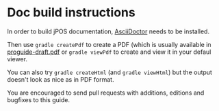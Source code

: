 # Doc build instructions

In order to build jPOS documentation, [AsciiDoctor](http://asciidoctor.org/) needs to be installed.

Then use `gradle createPdf` to create a PDF (which is usually available in [proguide-draft.pdf](http://jpos.org/doc/proguide-draft.pdf) or `gradle viewPdf` to create and view it in your defaul viewer.

You can also try `gradle createHtml` (and `gradle viewHtml`) but the output doesn't look as nice as in PDF format.

You are encouraged to send pull requests with additions, editions and bugfixes to this guide.


